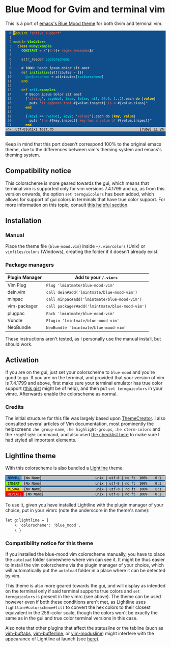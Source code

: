 # Blue Mood for Gvim and terminal vim

This is a port of [emacs's Blue Mood theme](https://emacsthemes.com/themes/blue-mood-theme.html) for both Gvim and terminal vim.

![Screenshot](screenshot.png)

Keep in mind that this port doesn't correspond 100% to the original emacs theme, due to the differences between vim's theming system and emacs's theming system.

## Compatibility notice

This colorscheme is more geared towards the gui, which means that terminal vim is supported only for vim versions 7.4.1799 and up, as from this version onwards, the option `set termguicolors` has been added, which allows for support of gui colors in terminals that have true color support. For more information on this topic, consult [this helpful section](https://github.com/mhinz/vim-galore#true-colors).

## Installation

### Manual

Place the theme file (`blue-mood.vim`) inside `~/.vim/colors` (Unix) or `vimfiles/colors` (Windows), creating the folder if it doesn't already exist.

### Package managers

Plugin Manager  | Add to your `/.vimrc`
--------------- | --------------------------------------------------
Vim Plug        | `Plug 'lmintmate/blue-mood-vim'`
dein.vim        | `call dein#add('lmintmate/blue-mood-vim')`
minpac          | `call minpac#add('lmintmate/blue-mood-vim')`
vim-packager    | `call packager#add('lmintmate/blue-mood-vim')`
plugpac         | `Pack 'lmintmate/blue-mood-vim'`
Vundle          | `Plugin 'lmintmate/blue-mood-vim'`
NeoBundle       | `NeoBundle 'lmintmate/blue-mood-vim'`

These instructions aren't tested, as I personally use the manual install, but should work.

## Activation

If you are on the gui, just set your colorscheme to `blue-mood` and you're good to go. If you are on the terminal, and provided that your version of vim is 7.4.1799 and above, first make sure your terminal emulator has true color support ([this gist](https://gist.github.com/XVilka/8346728) might be of help), and then put `set termguicolors` in your vimrc. Afterwards enable the colorscheme as normal.

### Credits

The initial structure for this file was largely based upon [ThemeCreator](https://github.com/mswift42/themecreator). I also consulted several articles of Vim documentation, most prominently the helpscreens `:he group-name`, `:he highlight-groups`, `:he cterm-colors` and the `:highlight` command, and also used [the checklist here](http://vimcasts.org/episodes/creating-colorschemes-for-vim/) to make sure I had styled all important elements.

## Lightline theme

With this colorscheme is also bundled a [Lightline](https://github.com/itchyny/lightline.vim) theme.

![Lightline screenshot](lightline-screenshot.png)

To use it, given you have installed Lightline with the plugin manager of your choice, put in your vimrc (note the underscore in the theme's name):
```vim
let g:lightline = {
    \ 'colorscheme': 'blue_mood',
    \ }
```
### Compatibility notice for this theme

If you installed the blue-mood vim colorscheme manually, you have to place the `autoload` folder somewhere where vim can see it. It might be thus easier to install the vim colorscheme via the plugin manager of your choice, which will automatically put the `autoload` folder in a place where it can be detected by vim.

This theme is also more geared towards the gui, and will display as intended on the terminal only if said terminal supports true colors and `set termguicolors` is present in the vimrc (see above). The theme can be used however even if both these conditions aren't met, as Lightline uses `lightline#colorscheme#fill` to convert the hex colors to their closest equivalent in the 256-color scale, though the colors won't be exactly the same as in the gui and true color terminal versions in this case.

Also note that other plugins that affect the statusline or the tabline (such as [vim-buftabs](https://github.com/b4b4r07/vim-buftabs), [vim-bufferline](https://github.com/bling/vim-bufferline), or [vim-modusline](https://github.com/sunaku/vim-modusline)) might interfere with the appearance of Lightline at launch (see [here](https://github.com/itchyny/lightline.vim/issues/150#issuecomment-187146798)).
